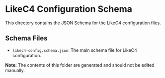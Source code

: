 # LikeC4 Configuration Schema

This directory contains the JSON Schema for the LikeC4 configuration files.

## Schema Files

- `likec4-config.schema.json`: The main schema file for LikeC4 configuration.

**Note:** The contents of this folder are generated and should not be edited manually.
